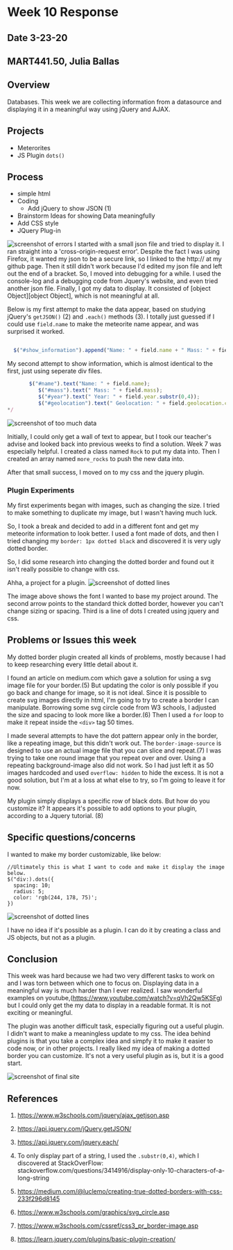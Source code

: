 # Week 10 Response
## Date 3-23-20
## MART441.50, Julia Ballas


## Overview

Databases. This week we are collecting information from a datasource and displaying it in a meaningful way using jQuery and AJAX.

## Projects

- Meterorites
- JS Plugin `dots()`

## Process

- simple html
- Coding
  - Add jQuery to show JSON (1)
- Brainstorm Ideas for showing Data meaningfully
- Add CSS style
- JQuery Plug-in

![screenshot of errors](./images/screenshot_error-to-success.png)
I started with a small json file and tried to display it. I ran straight into a 'cross-origin-request error'. Despite the fact I was using Firefox, it wanted my json to be a secure link, so I linked to the http:// at my github page. Then it still didn't work because I'd edited my json file and left out the end of a bracket. So, I moved into debugging for a while. I used the console-log and a debugging code from Jquery's website, and even tried another json file. Finally, I got my data to display. It consisted of [object Object][object Object], which is not meaningful at all.

Below is my first attempt to make the data appear, based on studying jQuery's `getJSON()` (2) and `.each()` methods (3). I totally just guessed if I could use `field.name` to make the meteorite name appear, and was surprised it worked.
```javascript

  $("#show_information").append("Name: " + field.name + " Mass: " + field.mass + " Year: " + field.year.substr(0,4) + " Geolocation: " + field.geolocation.coordinates + "<br>" );
```

My second attempt to show information, which is almost identical to the first, just using seperate div files.
``` javascript
       $("#name").text("Name: " + field.name);
          $("#mass").text(" Mass: " + field.mass);
          $("#year").text(" Year: " + field.year.substr(0,4));
          $("#geolocation").text(" Geolocation: " + field.geolocation.coordinates);
*/
```
![screenshot of too much data](./images/screenshot_text_wall.png)

Initially, I could only get a wall of text to appear, but I took our teacher's advise and looked back into previous weeks to find a solution. Week 7 was especially helpful. I created a class named `Rock` to put my data into. Then I created an array named `more_rocks` to push the new data into.

After that small success, I moved on to my css and the jquery plugin.

### Plugin Experiments

My first experiments began with images, such as changing the size. I tried to make something to duplicate my image, but I wasn't having much luck.

So, I took a break and decided to add in a different font and get my meteorite information to look better. I used a font made of dots, and then I tried changing my `border: 1px dotted black` and discovered it is very ugly dotted border.

So, I did some research into changing the dotted border and found out it isn't really possible to change with css.

Ahha, a project for a plugin.
![screenshot of dotted lines](./images/screenshot_dotted.png)

The image above shows the font I wanted to base my project around. The second arrow points to the standard thick dotted border, however you can't change sizing or spacing. Third is a line of dots I created using jquery and css.


## Problems or Issues this week

My dotted border plugin created all kinds of problems, mostly because I had to keep researching every little detail about it.

I found an article on medium.com which gave a solution for using a svg image file for your border.(5) But updating the color is only possible if you go back and change for image, so it is not ideal. Since it is possible to create svg images directly in html, I'm going to try to create a border I can manipulate. Borrowing some svg circle code from W3 schools, I adjusted the size and spacing to look more like a border.(6) Then I used a `for` loop to make it repeat inside the `<div>` tag 50 times.

I made several attempts to have the dot pattern appear only in the border, like a repeating image, but this didn't work out. The `border-image-source` is designed to use an actual image file that you can slice and repeat.(7) I was trying to take one round image that you repeat over and over. Using a repeating background-image also did not work. So I had just left it as 50 images hardcoded and used `overflow: hidden` to hide the excess. It is not a good solution, but I'm at a loss at what else to try, so I'm going to leave it for now.

My plugin simply displays a specific row of black dots. But how do you customize it?  It appears it's possible to add options to your plugin, according to a Jquery tutorial. (8)

## Specific questions/concerns

I wanted to make my border customizable, like below:

```jQuery
//Ultimately this is what I want to code and make it display the image below.
$("div:).dots({
  spacing: 10;
  radius: 5;
  color: 'rgb(244, 178, 75)';
})
```
![screenshot of dotted lines](./images/screenshot_yellow_dot.png)

I have no idea if it's possible as a plugin. I can do it by creating a class and JS objects, but not as a plugin.

## Conclusion

This week was hard because we had two very different tasks to work on and I was torn between which one to focus on. Displaying data in a meaningful way is much harder than I ever realized. I saw wonderful examples on youtube,(https://www.youtube.com/watch?v=qVh2Qw5KSFg) but I could only get the my data to display in a readable format. It is not exciting or meaningful.

The plugin was another difficult task, especially figuring out a useful plugin. I didn't want to make a meaningless update to my css. The idea behind plugins is that you take a complex idea and simpfy it to make it easier to code now, or in other projects. I really liked my idea of making a dotted border you can customize. It's not a very useful plugin as is, but it is a good start.

![screenshot of final site ](./images/screenshot_final.png)

## References
1) https://www.w3schools.com/jquery/ajax_getjson.asp
2) https://api.jquery.com/jQuery.getJSON/
3) https://api.jquery.com/jquery.each/

4) To only display part of a string, I used the `.substr(0,4)`, which I discovered at StackOverFlow: stackoverflow.com/questions/3414916/display-only-10-characters-of-a-long-string

5) https://medium.com/@luclemo/creating-true-dotted-borders-with-css-233f296d8145
6) https://www.w3schools.com/graphics/svg_circle.asp
7) https://www.w3schools.com/cssref/css3_pr_border-image.asp
8) https://learn.jquery.com/plugins/basic-plugin-creation/
